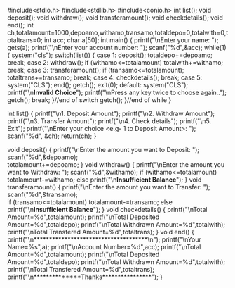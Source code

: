 #include<stdio.h>
#include<stdlib.h>
#include<conio.h>
int list();
void deposit();
void withdraw();
void transferamount();
void checkdetails();
void end();
int ch,totalamount=1000,depoamo,withamo,transamo,totaldepo=0,totalwith=0,totaltrans=0;
int acc;
char a[50];
int main()
{
 printf("\nEnter your name: ");
 gets(a);
 printf("\nEnter your account number: ");
 scanf("%d",&acc);
 while(1)
 {
   system("cls");
   switch(list())
   {
     case 1:
        deposit();
        totaldepo+=depoamo;
        break;
     case 2:
        withdraw();
        if (withamo<=totalamount)
            totalwith+=withamo;
        break;
     case 3:
        transferamount();
        if (transamo<=totalamount);
            totaltrans+=transamo;
        break;
     case 4:
        checkdetails();
        break;
     case 5:
        system("CLS");
        end();
        getch();
        exit(0);
     default:
        system("CLS");
        printf("\n******Invalid Choice******");
        printf("\nPress any key twice to choose again..");
        getch();
        break;
    }//end of switch
  getch();
 }//end of while
}

int list()
{
  printf("\n1. Deposit Amount");
  printf("\n2. Withdraw Amount");
  printf("\n3. Transfer Amount");
  printf("\n4. Check details");
  printf("\n5. Exit");
  printf("\nEnter your choice <e.g- 1 to Deposit Amount>: ");
  scanf("%d", &ch); 
  return(ch);
}

void deposit()
{
    printf("\nEnter the amount you want to Deposit: ");
    scanf("%d",&depoamo);  
    totalamount+=depoamo;
}
void withdraw()
{
    printf("\nEnter the amount you want to Withdraw: ");
    scanf("%d",&withamo);
      if (withamo<=totalamount)
        totalamount-=withamo;
      else
        printf("\n******Insufficient Balance******");
}
void transferamount()
{
    printf("\nEnter the amount you want to Transfer: ");
    scanf("%d",&transamo);   
      if (transamo<=totalamount)
        totalamount-=transamo;
      else
        printf("\n******Insufficient Balance******");
}
void checkdetails()
{
    printf("\nTotal Amount=%d",totalamount); 
    printf("\nTotal Deposited Amount=%d",totaldepo); 
    printf("\nTotal Withdrawn Amount=%d",totalwith); 
    printf("\nTotal Transfered Amount=%d",totaltrans); 
}
void end()
{
    printf("\n*************************************\n");
    printf("\nYour Name=%s",a);
    printf("\nAccount Number=%d",acc);
    printf("\nTotal Amount=%d",totalamount); 
    printf("\nTotal Deposited Amount=%d",totaldepo);
    printf("\nTotal Withdrawn Amount=%d",totalwith); 
    printf("\nTotal Transfered Amount=%d",totaltrans); 
    printf("\n**************Thanks****************"); 
}
